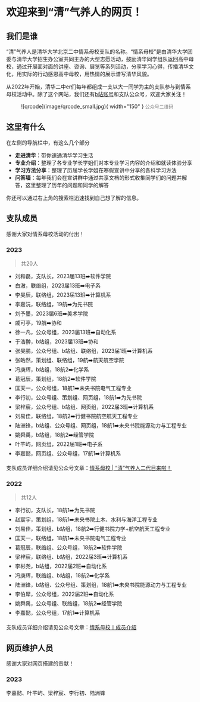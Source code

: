 # 欢迎来到“清”气养人的网页！

## 我们是谁
“清”气养人是清华大学北京二中情系母校支队的名称。“情系母校”是由清华大学团委与清华大学招生办公室共同主办的大型志愿活动，鼓励清华同学组队返回高中母校，通过开展面对面的讲座、咨询、展览等系列活动，分享学习心得，传播清华文化，用实际的行动感恩高中母校，用热情的展示谱写清华风貌。

从2022年开始，清华二中er们每年都组成一支以大一同学为主的支队参与到情系母校活动中。除了这个网站，我们还有[b站账号](https://space.bilibili.com/3493125404231966)和支队公众号，欢迎大家关注！

<figure markdown="span">
  ![qrcode](image/qrcode_small.jpg){ width="150" }
  <span style="color: gray; font-size: 0.9em;">公众号二维码</span>
</figure>

## 这里有什么

在左侧的导航栏中，有这么几个部分

* **走进清华**：带你速通清华学习生活
* **专业介绍**：整理了各专业学长学姐们对本专业学习内容的介绍和就读体验分享
* **学习方法分享**：整理了历届学长学姐在寒假宣讲中分享的各科学习方法
* **问答墙**：每年我们会在宣讲群中通过共享文档的形式收集同学们的问题并解答，这里整理了历年的问题和同学的解答

你还可以通过右上角的搜索栏迅速找到自己想了解的信息。

## 支队成员
感谢大家对情系母校活动的付出！

### 2023
> 共20人

* 刘和磊，支队长，2023届13班➡️软件学院
* 白澈，联络组，2023届13班➡️电子系
* 李昊辰，联络组，2023届13班➡️计算机系
* 李嘉沅，联络组，19航➡️为先书院
* 刘予墨，2023届6班➡️美术学院
* 戚可亭，19航➡️协和
* 徐一凡，公众号组，2023届13班➡️自动化系
* 于浩翀，b站组，2023届13班➡️协和
* 张昊鹏，公众号组、b站组、联络组，2023届1班➡️计算机系
* 张皓然，策划组、联络组，19航➡️航天航空学院
* 冯庚辉，b站组，18航2➡️化学系
* 葛冠辰，策划组，18航2➡️软件学院
* 匡天一，公众号组，18航1➡️未央书院电气工程专业
* 李行初，公众号组、策划组、网页组，18航1➡️为先书院
* 梁梓宸，公众号组、b站组、网页组，2022届3班➡️计算机系
* 刘易佳，联络组，18航2➡️行健书院航空航天工程专业
* 陆洲锋，b站组、公众号组、网页组，18航1➡️未央书院能源动力与工程专业
* 姚舜禹，b站组，18航2➡️经管学院
* 叶芊屿，网页组，2022届1班➡️电子系
* 李嘉懿，网页组、公众号组，17航1➡️计算机系

支队成员详细介绍请见公众号文章：[情系母校 | “清”气养人二代目来啦！](https://mp.weixin.qq.com/s/yKGF-lvfAhHnvLrBL64sZw)

### 2022
> 共12人

* 李行初，支队长，18航1➡️为先书院
* 赵宸宇，策划组，18航1➡️未央书院土木、水利与海洋工程专业
* 刘易佳，策划组、b站组，18航2➡️行健书院力学+航空航天工程专业
* 匡天一，联络组，18航1➡️未央书院电气工程专业
* 葛冠辰，联络组、公众号组，18航2➡️软件学院
* 梁梓宸，联络组、b站组，2022届3班➡️计算机系
* 李彬尧，b站组，2022届2班➡️自动化系
* 冯庚辉，联络组、b站组，18航2➡️化学系
* 陆洲锋，b站组、公众号组、策划组，18航1➡️未央书院能源动力与工程专业
* 李伯犀，公众号组，2022届2班➡️自动化系
* 姚舜禹，公众号组、联络组，18航2➡️经管学院
* 李嘉懿，公众号组，17航1➡️计算机系

支队成员详细介绍请见公众号文章：[情系母校丨成员介绍](https://mp.weixin.qq.com/s/l2gkLvasPDedHzwxOoAKoA)

## 网页维护人员
感谢大家对网页搭建的贡献！
### 2023
李嘉懿、叶芊屿、梁梓宸、李行初、陆洲锋